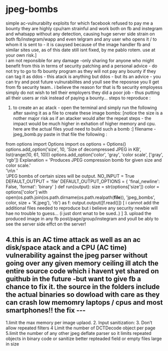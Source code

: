 # jpeg-bombs
simple ac-vulnurabilty exploits for which facebook refused to pay me a bounty
they are highly cpu/ram strainful and work both on fb and instegram and whatsapp without any detection, causing huge server side strain on both fb/instegram/wapp and even telgram  and any user who opens it / to whom it is sent to - it is cauysed because of the image handler fb and similar sites use, as of this date still isnt fixed, by me pablo rotem.
use at your own risk.]\
i am not reponsible for any damage -only sharing for anyone who might benefit from this in terms of security patching
and a personal advice - do not try to go to fb bounty program as they will not pay any bounty if they can tag it as ddos - this atack is anything but ddos - but its an advice - you can try and post future vulnurabilites and youll see the reposnse you ll get from fb security team..
i believe the reason for that is fb security employess simply do not wish to tell their employers they did a poor job - thus putting all their users ar risk instead of paying a bounty...
steps to reproduce : 
1. to create an ac atack - open the terminal and simply run the following after saving it as a file  to create these image bombs:
[notice the size is a nother major risk as if an atacker would alter the repeat steps - the impact would be much higher in exhation of higher memory and cpu.
here are the actual files youd need to build such a bomb :]
filename - jpeg_bomb.py
paste in that file the following : 


from options import Options
import os
options = Options()
options.add_option('size', 10, 'Size of decompressed JPEG in KB', list(range(10, 61, 10)))
options.add_option('color', 'gray', 'color scale', ['gray', 'rgb'])
Explanation = 'Produces JPEG compression bomb for given size and color scale.' \
'\n\n ' \
'JPEG bombs of certain sizes will be output.
NO_INPUT = True
DEFAULT_OUTPUT = 'file'
DEFAULT_OUTPUT_OPTIONS = {
'final_newline': False,
'format': 'binary'
}
def run(output):
size = str(options['size'])
color = options['color']
with open(os.path.join(os.path.dirname(os.path.realpath(__file__)), 'jpeg_bombs', color, size + 'K.jpeg'), 'rb') as f:
output.output([f.read()])
[
i cannot add the additional files needed to reproduce but i believe any security newbie will hae no trouble to guess... (i just dont wnat to be sued..) 
]
3. upload the produced image in any fb post/page/group/instegram and youll be ably to see the server side effct on the server!

4.this is an AC time attack as well as an ac disk/space atack and a CPU (AC time) vulnerability against the jpeg parser without going over any given memory ceiling
ill atch the entire source code which i havent yet shared on guithub in the future -but want to give fb a chance to fix it.
the source in the folders include the actual binaries so dowload with care as they can crash low memomry laptops / cpus and most smartphones!!
the fix ---
-----------
1.limit the max memory per image uplaod.
2. Input sanitization:
3. Don’t allow repeated filters
4 Limit the number of DCTDecode object per page
5.limit the number of any other jpeg deflate parser so it limits repeated objects in binary code or sanitize better repteaded field or empty files large in size
